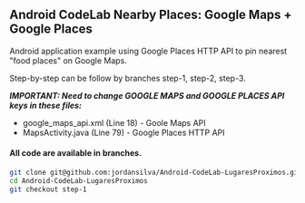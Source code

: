 ## Android CodeLab Nearby Places: Google Maps + Google Places

Android application example using Google Places HTTP API to pin nearest "food places" on Google Maps.

Step-by-step can be follow by branches step-1, step-2, step-3.

<b><i>IMPORTANT: Need to change GOOGLE MAPS and GOOGLE PLACES API keys in these files:</i></b>
  - google_maps_api.xml (Line 18) - Goole Maps API
  - MapsActivity.java (Line 79) - Google Places HTTP API

#### All code are available in branches.
```sh
git clone git@github.com:jordansilva/Android-CodeLab-LugaresProximos.git
cd Android-CodeLab-LugaresProximos
git checkout step-1
```
